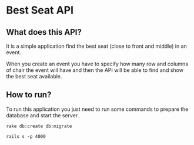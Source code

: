 # Best Seat API

## What does this API?

It is a simple application find the best seat (close to front and middle) in an event.

When you create an event you have to specify how many row and columns of chair the event will have and then the API will be able to find and show the best seat available.

## How to run?

To run this application you just need to run some commands to prepare the database and start the server.

```
rake db:create db:migrate

rails s -p 4000
```
